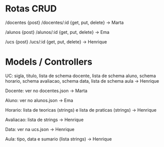 # Rotas CRUD
/docentes {post}
/docentes/:id {get, put, delete} -> Marta

/alunos {post}
/alunos/:id {get, put, delete} -> Ema

/ucs {post}
/ucs/:id {get, put, delete} -> Henrique


# Models / Controllers
UC: sigla, titulo, lista de schema docente, lista de schema aluno, schema horario, schema avaliacao, schema data, lista de schema aula -> Henrique

Docente: ver no docentes.json -> Marta

Aluno: ver no alunos.json -> Ema

Horario: lista de teoricas (strings) e lista de praticas (strings) -> Henrique

Avaliacao: lista de strings -> Henrique

Data: ver na ucs.json -> Henrique

Aula: tipo, data e sumario (lista strings) -> Henrique